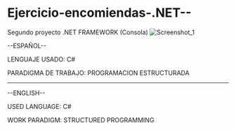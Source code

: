 # Ejercicio-encomiendas-.NET--
Segundo proyecto .NET FRAMEWORK (Consola)
![Screenshot_1](https://user-images.githubusercontent.com/71730230/173475275-ec4fb05f-d1f9-49f0-83c2-0187b6d5a118.png)

--ESPAÑOL--

LENGUAJE USADO:
C#


PARADIGMA DE TRABAJO:
PROGRAMACION ESTRUCTURADA


-----------------------------------------------------------------------------------------------

--ENGLISH--

USED LANGUAGE:
C#


WORK PARADIGM:
STRUCTURED PROGRAMMING
